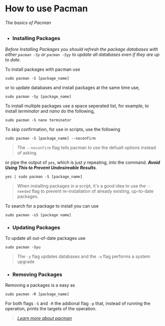 # How to use Pacman 
###### *The basics of Pacman*  

- ### Installing Packages  
*Before Installing Packages you should refresh the package databases with either `pacman -Sy` or `pacman -Syy` to update all databases even if they are up to date.*  

To install packages with pacman use
```
sudo pacman -S [package_name]
```
or to update databases and install packages at the same time use,
```
sudo pacman -Sy [package_name]
```  

To install multiple packages use a space seperated list, for example, to install *terminator* and *nano* do the following,
```
sudo pacman -S nano terminator
```

To skip confirmation, for use in scripts, use the following
```
sudo pacman -S [package_name] --noconfirm
```
> The `--noconfirm` flag tells pacman to use the defualt options instead of asking.  
 
or pipe the output of `yes`, which is just *y* repeating, into the command. ***Avoid Using This to Prevent Undesireable Results***.
```
yes | sudo pacman -S [package_name]
```

>When installing packages in a script, it's a good idea to use the `--needed` flag to prevent re-installation of already existing, up-to-date packages.

To search for a package to install you can use
```
sudo pacman -sS [package name]
```

- ### Updating Packages
To update all out-of-date packages use
```
sudo pacman -Syu
```
> The `-y` flag updates databases and the `-u` flag performs a system upgrade

- ### Removing Packages
Removing a packages is a easy as
```
sudo pacman -R [package_name]
```

For both flags `-S` and `-R` the addional flag `-p` that, instead of running the operation, prints the targets of the operation.

>[*Learn more about pacman*](https://archlinux.org/pacman/pacman.8.html)